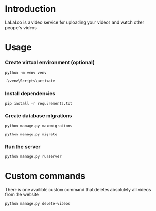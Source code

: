 # Introduction

LaLaLoo is a video service for uploading your videos and watch other people's videos

# Usage

### Create virtual environment (optional)

```
python -m venv venv
```

```
.\venv\Scripts\activate
```

### Install dependencies

```
pip install -r requirements.txt
```

### Create database migrations

```
python manage.py makemigrations
```

```
python manage.py migrate
```

### Run the server

```
python manage.py runserver
```

# Custom commands

There is one availible custom command that deletes absolutely all videos from the website

```
python manage.py delete-videos
```